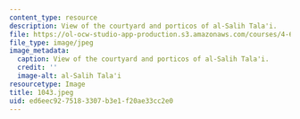 ```yaml
---
content_type: resource
description: View of the courtyard and porticos of al-Salih Tala'i.
file: https://ol-ocw-studio-app-production.s3.amazonaws.com/courses/4-615-the-architecture-of-cairo-spring-2002/ed6eec9275183307b3e1f20ae33cc2e0_1043.jpeg
file_type: image/jpeg
image_metadata:
  caption: View of the courtyard and porticos of al-Salih Tala'i.
  credit: ''
  image-alt: al-Salih Tala'i
resourcetype: Image
title: 1043.jpeg
uid: ed6eec92-7518-3307-b3e1-f20ae33cc2e0
---
```

